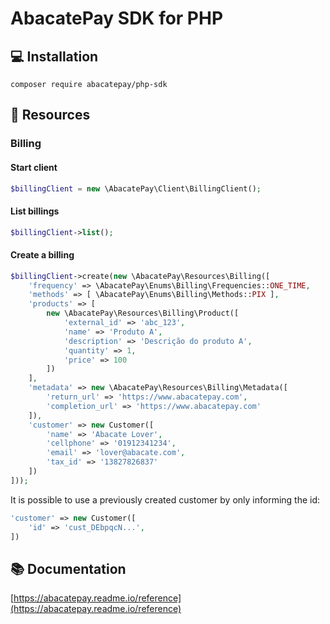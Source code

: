 # AbacatePay SDK for PHP

## 💻 Installation

```
composer require abacatepay/php-sdk
```

## 🌟 Resources

### Billing

#### Start client

```php
$billingClient = new \AbacatePay\Client\BillingClient();
```

#### List billings

```php
$billingClient->list();
```

#### Create a billing

```php
$billingClient->create(new \AbacatePay\Resources\Billing([
    'frequency' => \AbacatePay\Enums\Billing\Frequencies::ONE_TIME,
    'methods' => [ \AbacatePay\Enums\Billing\Methods::PIX ],
    'products' => [
        new \AbacatePay\Resources\Billing\Product([
            'external_id' => 'abc_123',
            'name' => 'Produto A',
            'description' => 'Descrição do produto A',
            'quantity' => 1,
            'price' => 100
        ])
    ],
    'metadata' => new \AbacatePay\Resources\Billing\Metadata([
        'return_url' => 'https://www.abacatepay.com',
        'completion_url' => 'https://www.abacatepay.com'
    ]),
    'customer' => new Customer([
        'name' => 'Abacate Lover',
        'cellphone' => '01912341234',
        'email' => 'lover@abacate.com',
        'tax_id' => '13827826837'
    ])
]));
```

It is possible to use a previously created customer by only informing the id:

```php
'customer' => new Customer([
    'id' => 'cust_DEbpqcN...',
])
```

## 📚 Documentation

[https://abacatepay.readme.io/reference](https://abacatepay.readme.io/reference)
